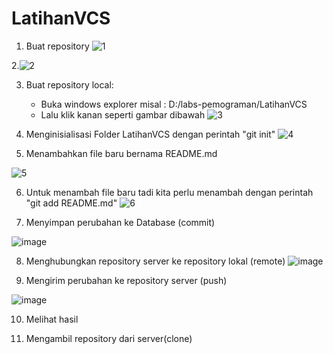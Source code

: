 # LatihanVCS
1. Buat repository
![1](https://user-images.githubusercontent.com/52364173/97957056-c03a7800-1ddc-11eb-9887-0592be6d4dee.png)

2.![2](https://user-images.githubusercontent.com/52364173/97957093-dea07380-1ddc-11eb-9770-8f4dd43773ad.png)

3. Buat repository local:
     - Buka windows explorer misal : D:/labs-pemograman/LatihanVCS
     - Lalu klik kanan seperti gambar dibawah
![3](https://user-images.githubusercontent.com/52364173/97957454-d0068c00-1ddd-11eb-99c9-00b270708bd5.png)

4. Menginisialisasi Folder LatihanVCS dengan perintah "git init"
![4](https://user-images.githubusercontent.com/52364173/97957628-31c6f600-1dde-11eb-8557-f94168f71445.PNG)

5. Menambahkan file baru bernama README.md

![5](https://user-images.githubusercontent.com/52364173/97957846-95e9ba00-1dde-11eb-87ed-55ac76ca6a73.PNG)

6. Untuk menambah file baru tadi kita perlu menambah dengan perintah "git add README.md"
![6](https://user-images.githubusercontent.com/52364173/97958010-f1b44300-1dde-11eb-9a7d-4c591f71b3d0.PNG)

7. Menyimpan perubahan ke Database (commit)

![image](https://user-images.githubusercontent.com/52364173/97958123-2de7a380-1ddf-11eb-9557-90dd2e9409b2.png)

8. Menghubungkan repository server ke repository lokal (remote)
![image](https://user-images.githubusercontent.com/52364173/97958252-6b4c3100-1ddf-11eb-919d-421fb613e167.png)

9. Mengirim perubahan ke repository server (push)

![image](https://user-images.githubusercontent.com/52364173/97958393-ababaf00-1ddf-11eb-98f1-fdc2d5733ac8.png)

10. Melihat hasil


11. Mengambil repository dari server(clone)
